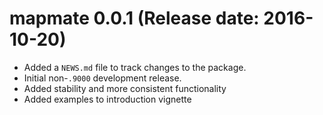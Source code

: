 # mapmate 0.0.1 (Release date: 2016-10-20)

* Added a `NEWS.md` file to track changes to the package.
* Initial non-`.9000` development release.
* Added stability and more consistent functionality
* Added examples to introduction vignette
